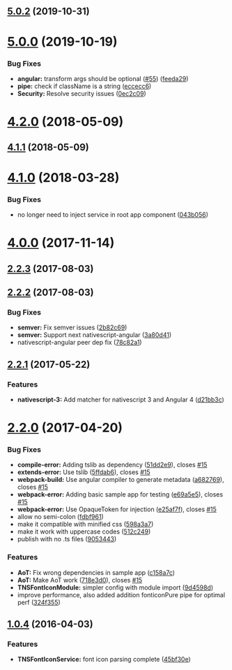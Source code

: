 <a name="5.0.2"></a>
## [5.0.2](https://github.com/NathanWalker/nativescript-ngx-fonticon/compare/v5.0.0...v5.0.2) (2019-10-31)



<a name="5.0.0"></a>
# [5.0.0](https://github.com/NathanWalker/nativescript-ngx-fonticon/compare/v4.2.0...v5.0.0) (2019-10-19)


### Bug Fixes

* **angular:** transform args should be optional ([#55](https://github.com/NathanWalker/nativescript-ngx-fonticon/issues/55)) ([feeda29](https://github.com/NathanWalker/nativescript-ngx-fonticon/commit/feeda29))
* **pipe:** check if className is a string ([eccecc6](https://github.com/NathanWalker/nativescript-ngx-fonticon/commit/eccecc6))
* **Security:** Resolve security issues ([0ec2c09](https://github.com/NathanWalker/nativescript-ngx-fonticon/commit/0ec2c09))



<a name="4.2.0"></a>
# [4.2.0](https://github.com/NathanWalker/nativescript-ngx-fonticon/compare/v4.1.1...v4.2.0) (2018-05-09)



<a name="4.1.1"></a>
## [4.1.1](https://github.com/NathanWalker/nativescript-ngx-fonticon/compare/v4.1.0...v4.1.1) (2018-05-09)



<a name="4.1.0"></a>
# [4.1.0](https://github.com/NathanWalker/nativescript-ngx-fonticon/compare/v4.0.0...v4.1.0) (2018-03-28)


### Bug Fixes

* no longer need to inject service in root app component ([043b056](https://github.com/NathanWalker/nativescript-ngx-fonticon/commit/043b056))



<a name="4.0.0"></a>
# [4.0.0](https://github.com/NathanWalker/nativescript-ngx-fonticon/compare/v2.2.3...v4.0.0) (2017-11-14)



<a name="2.2.3"></a>
## [2.2.3](https://github.com/NathanWalker/nativescript-ngx-fonticon/compare/v2.2.2...v2.2.3) (2017-08-03)



<a name="2.2.2"></a>
## [2.2.2](https://github.com/NathanWalker/nativescript-ngx-fonticon/compare/v2.2.1...v2.2.2) (2017-08-03)


### Bug Fixes

* **semver:** Fix semver issues ([2b82c69](https://github.com/NathanWalker/nativescript-ngx-fonticon/commit/2b82c69))
* **semver:** Support next nativescript-angular ([3a80d41](https://github.com/NathanWalker/nativescript-ngx-fonticon/commit/3a80d41))
* nativescript-angular peer dep fix ([78c82a1](https://github.com/NathanWalker/nativescript-ngx-fonticon/commit/78c82a1))



<a name="2.2.1"></a>
## [2.2.1](https://github.com/NathanWalker/nativescript-ngx-fonticon/compare/v2.2.0...v2.2.1) (2017-05-22)


### Features

* **nativescript-3:** Add matcher for nativescript 3 and Angular 4 ([d21bb3c](https://github.com/NathanWalker/nativescript-ngx-fonticon/commit/d21bb3c))



<a name="2.2.0"></a>
# [2.2.0](https://github.com/NathanWalker/nativescript-ngx-fonticon/compare/v2.1.2...v2.2.0) (2017-04-20)


### Bug Fixes

* **compile-error:** Adding tslib as dependency ([51dd2e9](https://github.com/NathanWalker/nativescript-ngx-fonticon/commit/51dd2e9)), closes [#15](https://github.com/NathanWalker/nativescript-ngx-fonticon/issues/15)
* **extends-error:** Use tslib ([5ffdab6](https://github.com/NathanWalker/nativescript-ngx-fonticon/commit/5ffdab6)), closes [#15](https://github.com/NathanWalker/nativescript-ngx-fonticon/issues/15)
* **webpack-build:** Use angular compiler to generate metadata ([a682769](https://github.com/NathanWalker/nativescript-ngx-fonticon/commit/a682769)), closes [#15](https://github.com/NathanWalker/nativescript-ngx-fonticon/issues/15)
* **webpack-error:** Adding basic sample app for testing ([e69a5e5](https://github.com/NathanWalker/nativescript-ngx-fonticon/commit/e69a5e5)), closes [#15](https://github.com/NathanWalker/nativescript-ngx-fonticon/issues/15)
* **webpack-error:** Use OpaqueToken for injection ([e25af7f](https://github.com/NathanWalker/nativescript-ngx-fonticon/commit/e25af7f)), closes [#15](https://github.com/NathanWalker/nativescript-ngx-fonticon/issues/15)
* allow no semi-colon ([fdbf961](https://github.com/NathanWalker/nativescript-ngx-fonticon/commit/fdbf961))
* make it compatible with minified css ([598a3a7](https://github.com/NathanWalker/nativescript-ngx-fonticon/commit/598a3a7))
* make it work with uppercase codes ([512c249](https://github.com/NathanWalker/nativescript-ngx-fonticon/commit/512c249))
* publish with no .ts files ([9053443](https://github.com/NathanWalker/nativescript-ngx-fonticon/commit/9053443))


### Features

* **AoT:** Fix wrong dependencies in sample app ([c158a7c](https://github.com/NathanWalker/nativescript-ngx-fonticon/commit/c158a7c))
* **AoT:** Make AoT work ([718e3d0](https://github.com/NathanWalker/nativescript-ngx-fonticon/commit/718e3d0)), closes [#15](https://github.com/NathanWalker/nativescript-ngx-fonticon/issues/15)
* **TNSFontIconModule:** simpler config with module import ([9d4598d](https://github.com/NathanWalker/nativescript-ngx-fonticon/commit/9d4598d))
* improve performance, also added addition fonticonPure pipe for optimal perf ([324f355](https://github.com/NathanWalker/nativescript-ngx-fonticon/commit/324f355))



<a name="1.0.4"></a>
## [1.0.4](https://github.com/NathanWalker/nativescript-ngx-fonticon/compare/45bf30e...1.0.4) (2016-04-03)


### Features

* **TNSFontIconService:** font icon parsing complete ([45bf30e](https://github.com/NathanWalker/nativescript-ngx-fonticon/commit/45bf30e))



